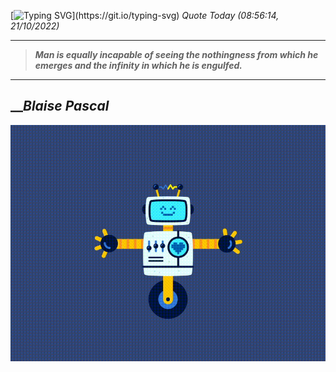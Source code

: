 [![Typing SVG](https://readme-typing-svg.herokuapp.com?font=Press+Start+2P&color=C2F784&size=35&width=900&height=100&lines=Hello+World%2C+I'm+Hung+!)](https://git.io/typing-svg) 
 _Quote Today (08:56:14, 21/10/2022)_
___
>**_Man is equally incapable of seeing the nothingness from which he emerges and the infinity in which he is engulfed._**
___

## __**_Blaise Pascal_**

![RobotDance](src/assets/images/robot-dancing-dribble.gif?style=center)

